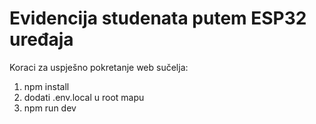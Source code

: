 # Evidencija studenata putem ESP32 uređaja

Koraci za uspješno pokretanje web sučelja:
1. npm install
2. dodati .env.local u root mapu
3. npm run dev